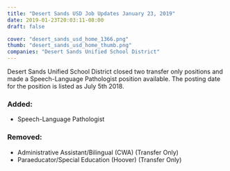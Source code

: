 ```yaml
---
title: "Desert Sands USD Job Updates January 23, 2019"
date: 2019-01-23T20:03:11-08:00
draft: false

cover: "desert_sands_usd_home_1366.png"
thumb: "desert_sands_usd_home_thumb.png"
companies: "Desert Sands Unified School District"
---
```


Desert Sands Unified School District closed two transfer only positions and made a Speech-Language Pathologist position available.  The posting date for the position is listed as July 5th 2018.

### Added: 

+ Speech-Language Pathologist

### Removed: 

- Administrative Assistant/Bilingual (CWA) (Transfer Only)
- Paraeducator/Special Education (Hoover) (Transfer Only)